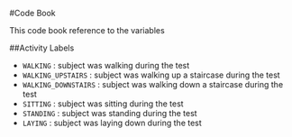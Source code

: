 #Code Book

This code book reference to the variables

##Activity Labels

* `WALKING` : subject was walking during the test
* `WALKING_UPSTAIRS` : subject was walking up a staircase during the test
* `WALKING_DOWNSTAIRS` : subject was walking down a staircase during the test
* `SITTING` : subject was sitting during the test
* `STANDING` : subject was standing during the test
* `LAYING` : subject was laying down during the test
